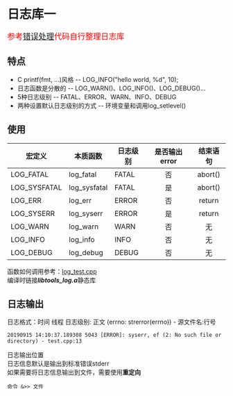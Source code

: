 # 日志库一
<font color = red size = 4>参考[错误处理](../error/README.md)代码自行整理日志库</font>   

## 特点
* C printf(fmt, ...)风格 -- LOG_INFO("hello world, %d", 10);
* 日志函数是分散的 -- LOG_WARN()、LOG_INFO()、LOG_DEBUG()...
* 5种日志级别 -- FATAL、ERROR、WARN、INFO、DEBUG
* 两种设置默认日志级别的方式 -- 环境变量和调用log_setlevel()  

## 使用

| 宏定义 | 本质函数 | 日志级别 | 是否输出error | 结束语句 |
| --- | --- | --- | :---: | :---: |
| LOG_FATAL | log_fatal | FATAL | 否 | abort() |
| LOG_SYSFATAL | log_sysfatal | FATAL | 是 | abort() |
| LOG_ERR | log_err | ERROR | 否 | return |
| LOG_SYSERR | log_syserr | ERROR | 是 | return |
| LOG_WARN | log_warn | WARN | 否 | 无 |
| LOG_INFO | log_info | INFO | 否 | 无 |
| LOG_DEBUG | log_debug | DEBUG | 否 | 无 |  

函数如何调用参考：[log_test.cpp](/examples/log_test.cpp)  
编译时链接***libtools_log.a***静态库

## 日志输出
日志格式：时间 线程 日志级别: 正文 (errno: strerror(errno)) - 源文件名:行号
```
20190915 14:10:37.189308 5043 [ERROR]: syserr, ef (2: No such file or directory) - test.cpp:13
```
日志输出位置  
日志信息默认是输出到标准错误stderr  
如果需要将日志信息输出到文件，需要使用**重定向**
```
命令 &>> 文件
```